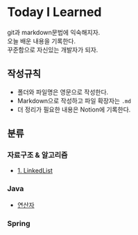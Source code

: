 # Today I Learned 
git과 markdown문법에 익숙해지자.   
오늘 배운 내용을 기록한다.    
꾸준함으로 자신있는 개발자가 되자. 


## 작성규칙
- 폴더와 파일명은 영문으로 작성한다. 
- Markdown으로 작성하고 파일 확장자는 `.md`
- 더 정리가 필요한 내용은 Notion에 기록한다. 


## 분류 

### 자료구조 & 알고리즘 
-  [1. LinkedList](https://github.com/numuduwer/TIL/tree/main/Algorithm/LinkedList_01.md)



### Java 
- [연산자](https://github.com/numuduwer/TIL/tree/main/Java/LiveStudy[day3].md)
### Spring



